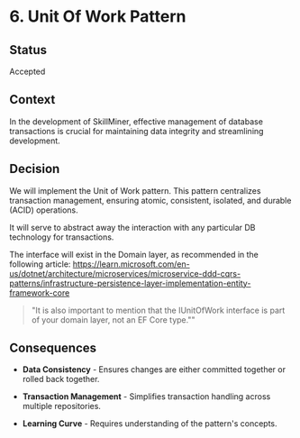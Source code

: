 # 6. Unit Of Work Pattern

## Status

Accepted

## Context

In the development of SkillMiner, effective management of database transactions is crucial for maintaining data integrity and streamlining development.

## Decision

We will implement the Unit of Work pattern. This pattern centralizes transaction management, ensuring atomic, consistent, isolated, and durable (ACID) operations.

It will serve to abstract away the interaction with any particular DB technology for transactions.

The interface will exist in the Domain layer, as recommended in the following article: <https://learn.microsoft.com/en-us/dotnet/architecture/microservices/microservice-ddd-cqrs-patterns/infrastructure-persistence-layer-implementation-entity-framework-core>

> "It is also important to mention that the IUnitOfWork interface is part of your domain layer, not an EF Core type.""

## Consequences

- **Data Consistency** - Ensures changes are either committed together or rolled back together.

- **Transaction Management** - Simplifies transaction handling across multiple repositories.

- **Learning Curve** - Requires understanding of the pattern's concepts.
